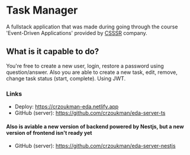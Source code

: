 # Task Manager

A fullstack application that was made during going through the course 'Event-Driven Applications' provided by [CSSSR](https://csssr.com/ru) company.

## What is it capable to do?

You're free to create a new user, login, restore a password using question/answer. Also you are able to create a new task, edit, remove, change task status (start, complete). Using JWT.

### Links

- Deploy: https://crzoukman-eda.netlify.app
- GitHub (server): https://github.com/crzoukman/eda-server-ts

#### Also is aviable a new version of backend powered by Nestjs, but a new version of frontend isn't ready yet

- GitHub (server): https://github.com/crzoukman/eda-server-nestjs 

